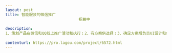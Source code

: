 ```yaml
---                
layout: post       
title: 智能服装的微信推广
                                招募中
           
description: 
1、策划产品在微信和QQ线上推广活动和执行；2、有方案供选择；3、确定方案后负责UI设计和编辑、软文发布、活动落地等细节。
     
contenturl: https://pro.lagou.com/project/6572.html      
---                 
```

